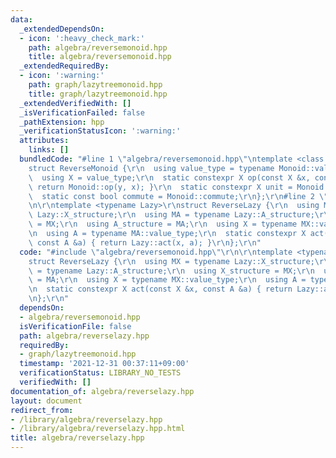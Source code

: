 ```yaml
---
data:
  _extendedDependsOn:
  - icon: ':heavy_check_mark:'
    path: algebra/reversemonoid.hpp
    title: algebra/reversemonoid.hpp
  _extendedRequiredBy:
  - icon: ':warning:'
    path: graph/lazytreemonoid.hpp
    title: graph/lazytreemonoid.hpp
  _extendedVerifiedWith: []
  _isVerificationFailed: false
  _pathExtension: hpp
  _verificationStatusIcon: ':warning:'
  attributes:
    links: []
  bundledCode: "#line 1 \"algebra/reversemonoid.hpp\"\ntemplate <class Monoid>\r\n\
    struct ReverseMonoid {\r\n  using value_type = typename Monoid::value_type;\r\n\
    \  using X = value_type;\r\n  static constexpr X op(const X &x, const X &y) {\
    \ return Monoid::op(y, x); }\r\n  static constexpr X unit = Monoid::unit;\r\n\
    \  static const bool commute = Monoid::commute;\r\n};\r\n#line 2 \"algebra/reverselazy.hpp\"\
    \n\r\ntemplate <typename Lazy>\r\nstruct ReverseLazy {\r\n  using MX = typename\
    \ Lazy::X_structure;\r\n  using MA = typename Lazy::A_structure;\r\n  using X_structure\
    \ = MX;\r\n  using A_structure = MA;\r\n  using X = typename MX::value_type;\r\
    \n  using A = typename MA::value_type;\r\n  static constexpr X act(const X &x,\
    \ const A &a) { return Lazy::act(x, a); }\r\n};\r\n"
  code: "#include \"algebra/reversemonoid.hpp\"\r\n\r\ntemplate <typename Lazy>\r\n\
    struct ReverseLazy {\r\n  using MX = typename Lazy::X_structure;\r\n  using MA\
    \ = typename Lazy::A_structure;\r\n  using X_structure = MX;\r\n  using A_structure\
    \ = MA;\r\n  using X = typename MX::value_type;\r\n  using A = typename MA::value_type;\r\
    \n  static constexpr X act(const X &x, const A &a) { return Lazy::act(x, a); }\r\
    \n};\r\n"
  dependsOn:
  - algebra/reversemonoid.hpp
  isVerificationFile: false
  path: algebra/reverselazy.hpp
  requiredBy:
  - graph/lazytreemonoid.hpp
  timestamp: '2021-12-31 00:37:11+09:00'
  verificationStatus: LIBRARY_NO_TESTS
  verifiedWith: []
documentation_of: algebra/reverselazy.hpp
layout: document
redirect_from:
- /library/algebra/reverselazy.hpp
- /library/algebra/reverselazy.hpp.html
title: algebra/reverselazy.hpp
---
```

